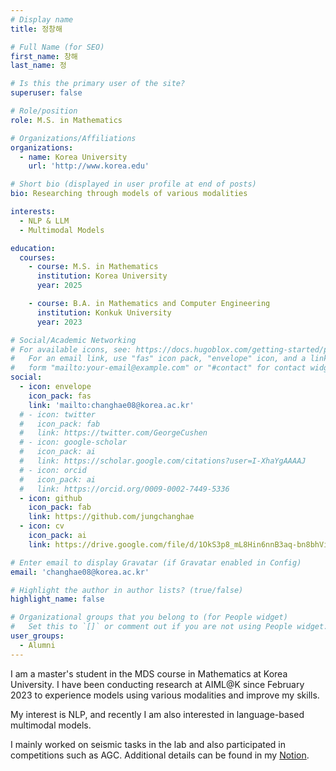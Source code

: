```yaml
---
# Display name
title: 정창해

# Full Name (for SEO)
first_name: 창해
last_name: 정

# Is this the primary user of the site?
superuser: false

# Role/position
role: M.S. in Mathematics

# Organizations/Affiliations
organizations:
  - name: Korea University
    url: 'http://www.korea.edu'

# Short bio (displayed in user profile at end of posts)
bio: Researching through models of various modalities

interests:
  - NLP & LLM
  - Multimodal Models

education:
  courses:
    - course: M.S. in Mathematics
      institution: Korea University
      year: 2025

    - course: B.A. in Mathematics and Computer Engineering
      institution: Konkuk University
      year: 2023

# Social/Academic Networking
# For available icons, see: https://docs.hugoblox.com/getting-started/page-builder/#icons
#   For an email link, use "fas" icon pack, "envelope" icon, and a link in the
#   form "mailto:your-email@example.com" or "#contact" for contact widget.
social:
  - icon: envelope
    icon_pack: fas
    link: 'mailto:changhae08@korea.ac.kr'
  # - icon: twitter
  #   icon_pack: fab
  #   link: https://twitter.com/GeorgeCushen
  # - icon: google-scholar
  #   icon_pack: ai
  #   link: https://scholar.google.com/citations?user=I-XhaYgAAAAJ
  # - icon: orcid
  #   icon_pack: ai
  #   link: https://orcid.org/0009-0002-7449-5336
  - icon: github
    icon_pack: fab
    link: https://github.com/jungchanghae
  - icon: cv
    icon_pack: ai
    link: https://drive.google.com/file/d/1OkS3p8_mL8Hin6nnB3aq-bn8bhVisuFY/view?usp=sharing

# Enter email to display Gravatar (if Gravatar enabled in Config)
email: 'changhae08@korea.ac.kr'

# Highlight the author in author lists? (true/false)
highlight_name: false

# Organizational groups that you belong to (for People widget)
#   Set this to `[]` or comment out if you are not using People widget.
user_groups:
  - Alumni
---
```


<!-- 짧은 자기소개 -->
I am a master's student in the MDS course in Mathematics at Korea University. 
I have been conducting research at AIML@K since February 2023 to experience models using various modalities and improve my skills.

<!-- 연구분야/주제 관심사 소개 -->
My interest is NLP, and recently I am also interested in language-based multimodal models.

<!-- 그 외의 것/trivia -->
I mainly worked on seismic tasks in the lab and also participated in competitions such as AGC.
Additional details can be found in my [Notion](https://light-acapella-b89.notion.site/Jung-Chang-Hae-1319ac7370138042a91aeeaf417bc97b).